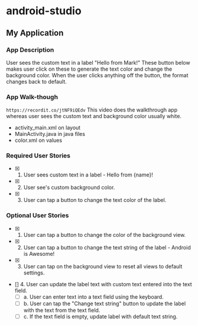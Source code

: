 # android-studio
## My Application

### App Description
User sees the custom text in a label "Hello from Mark!" These button below makes user click on these to generate the text color and change the background color. 
When the user clicks anything off the button, the format changes back to default. 

### App Walk-though
`https://recordit.co/jtNF9iQEdv` This video does the walkthrough app whereas user sees the custom text and background color usually white. 
- activity_main.xml on layout 
- MainActivity.java in java files
- color.xml on values

### Required User Stories
- [x] 1. User sees custom text in a label - Hello from {name}!
- [x] 2. User see's custom background color.
- [x] 3. User can tap a button to change the text color of the label.

### Optional User Stories
- [x] 1. User can tap a button to change the color of the background view.  
- [x] 2. User can tap a button to change the text string of the label - Android is Awesome!  
- [x] 3. User can tap on the background view to reset all views to default settings.  
- [] 4. User can update the label text with custom text entered into the text field.  
   - [ ] a. User can enter text into a text field using the keyboard.  
   - [ ] b. User can tap the "Change text string" button to update the label with the text from the text field.  
   - [ ] c. If the text field is empty, update label with default text string.  
